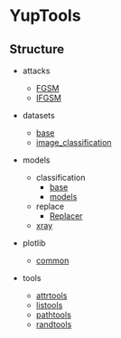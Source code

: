 # YupTools

## Structure

- attacks
    - [FGSM](./docs/attacks/FGSM.md)
    - [IFGSM](./docs/attacks/IFGSM.md)

- datasets
    - [base](./docs/datasets/base.md)
    - [image_classification](./docs/datasets/image_classification.md)

- models
    - classification
        - [base](./docs/models/classification/base.md)
        - [models](./docs/models/classification/models.md)
    - replace
        - [Replacer](./docs/models/replace/Replacer.md)
    - [xray](./docs/models/xray.md)

- plotlib
    - [common](./docs/plotlib/common.md)

- tools
    - [attrtools](./docs/tools/attrtools.md)
    - [listools](./docs/tools/listools.md)
    - [pathtools](./docs/tools/pathtools.md)
    - [randtools](./docs/tools/randtools.md)
